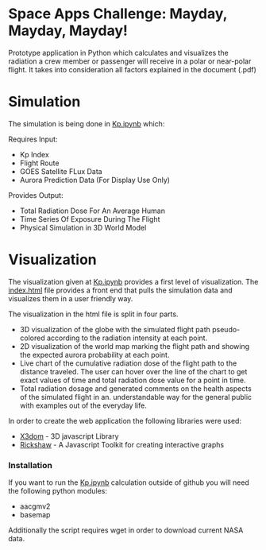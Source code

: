 # Space Apps Challenge: Mayday, Mayday, Mayday!

Prototype application in Python which calculates and visualizes the radiation a crew member or passenger will receive in a polar or near-polar flight. It takes into consideration all factors explained in the document (.pdf)

# Simulation
The simulation is being done in [Kp.ipynb] which:

Requires Input:
  - Kp Index
  - Flight Route
  - GOES Satellite FLux Data
  - Aurora Prediction Data (For Display Use Only)

Provides Output:
- Total Radiation Dose For An Average Human
- Time Series Of Exposure During The Flight
- Physical Simulation in 3D World Model

# Visualization
The visualization given at [Kp.ipynb] provides a first level of visualization. The [index.html] file provides a front end that pulls the simulation data and visualizes them in a user friendly way.

The visualization in the html file is split in four parts.
  - 3D visualization of the globe with the simulated flight path pseudo-colored according to the radiation intensity at each point.
  - 2D visualization of the world map marking the flight path and showing the expected aurora probability at each point.
  - Live chart of the cumulative radiation dose of the flight path to the distance traveled. The user can hover over the line of the chart to get exact values of time and total radiation dose value for a point in time.
  - Total radiation dosage and generated comments on the health aspects of the simulated flight in an. understandable way for the general public with examples out of the everyday life.
  
In order to create the web application the following libraries were used:
* [X3dom] - 3D javascript Library
* [Rickshaw] - A Javascript Toolkit for creating interactive graphs

### Installation

If you want to run the [Kp.ipynb] calculation outside of github you will need the following python modules:
- aacgmv2
- basemap

Additionally the script requires wget in order to download current NASA data.

   [X3dom]: <https://www.x3dom.org/>
   [Rickshaw]: <https://github.com/shutterstock/rickshaw>
   [Kp.ipynb]: <https://github.com/ax3l91/space-apps-2017-mayday-athens/blob/master/Kp.ipynb>
   [index.html]: <https://github.com/ax3l91/space-apps-2017-mayday-athens/blob/master/index.html>
